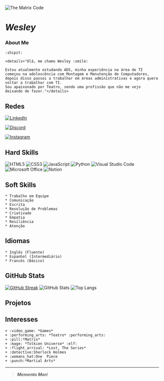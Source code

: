 <picture>
 <source media="(prefers-color-scheme: dark)" srcset="https://encrypted-tbn0.gstatic.com/images?q=tbn:ANd9GcTSPnyBpJFUqTG2bpFYWyHY543SO0WUDj2CRw&usqp=CAU">
 <source media="(prefers-color-scheme: light)" srcset="https://encrypted-tbn0.gstatic.com/images?q=tbn:ANd9GcTSPnyBpJFUqTG2bpFYWyHY543SO0WUDj2CRw&usqp=CAU">
 <img alt="The Matrix Code" src="https://encrypted-tbn0.gstatic.com/images?q=tbn:ANd9GcTSPnyBpJFUqTG2bpFYWyHY543SO0WUDj2CRw&usqp=CAU"/>
</picture>

# ***Wesley***
### About Me
    :shipit:

    <details>"Olá, me chamo Wesley :smile:

    Estou atualmente estudando ADS, minha experiência na área de TI começou na adolescência com Montagem e Manutenção de Computadores, depois disso passei a trabalhar em áreas administrativas e agora quero voltar a trabalhar com TI.
    Sou apaixonado por Teatro, sendo uma profissão que não me vejo deixando de fazer."</details>
## Redes
[![LinkedIn](https://img.shields.io/badge/LinkedIn-9900ee?style=for-the-badge&logo=linkedin&logoColor=00000)](https://www.linkedin.com/in/wesley-marques-206b94165/)

[![Discord](https://img.shields.io/badge/Discord-000?style=for-the-badge&logo=discord)](https://discord.com/channels/@wessnk#5336/)

[![Instagram](https://img.shields.io/badge/Instagram-eeaaee?style=for-the-badge&logo=instagram)](https://www.instagram.com/wes.cfzo/)

## Hard Skills
![HTML5](https://img.shields.io/badge/HTML5-000?style=for-the-badge&logo=html5)
![CSS3](https://img.shields.io/badge/CSS3-000?style=for-the-badge&logo=css3&logoColor=264CE4)
![JavaScript](https://img.shields.io/badge/JavaScript-000?style=for-the-badge&logo=javascript)
![Python](https://img.shields.io/badge/Python-000?style=for-the-badge&logo=python)
![Visual Studio Code](https://img.shields.io/badge/Visual%20Studio%20Code-0078d7.svg?style=for-the-badge&logo=visual-studio-code&logoColor=white)
![Microsoft Office](https://img.shields.io/badge/Microsoft_Office-D83B01?style=for-the-badge&logo=microsoft-office&logoColor=white)
![Notion](https://img.shields.io/badge/Notion-%23000000.svg?style=for-the-badge&logo=notion&logoColor=white)
## Soft Skills
    * Trabalho em Equipe
    * Comunicação
    * Escrita
    * Resolução de Problemas
    * Criativade
    * Empatia
    * Resiliência
    * Atenção

## Idiomas
    * Inglês (Fluente)
    * Espanhol (Intermediário)
    * Francês (Básico)


## GitHub Stats
[![GitHub Streak](https://streak-stats.demolab.com/?user=Wes-SNK&theme=tokyonight&background=000&border=30A3DC&dates=FFF)](https://git.io/streak-stats)
![GitHub Stats](https://github-readme-stats.vercel.app/api?username=Wes-SNK&theme=transparent&bg_color=000&border_color=30A3DC&show_icons=true&icon_color=30A3DC&title_color=E94D5F&text_color=FFF&hide_title=true)
![Top Langs](https://github-readme-stats-git-masterrstaa-rickstaa.vercel.app/api/top-langs/?username=Wes-SNK&layout=compact&bg_color=000&border_color=30A3DC&title_color=E94D5F&text_color=FFF)

## Projetos

## Interesses
    + :video_game: *Games*
    + :performing_arts: *Teatro* :performing_arts:
    + :pill:*Matrix*
    + :mage: *Tolkien Universe* :elf:
    + :flight_arrival: *Lost, The Series*
    + :detective:Sherlock Holmes
    + :womans_hat:One  Piece
    + :punch:*Martial Arts*

--- 
> ***Memento Mori***
